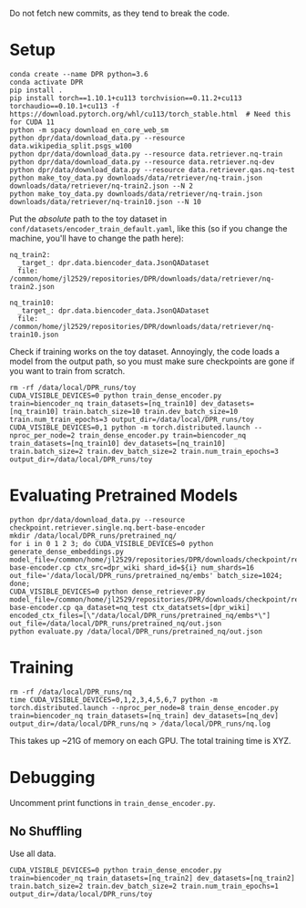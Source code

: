 Do not fetch new commits, as they tend to break the code.

# Setup

```
conda create --name DPR python=3.6
conda activate DPR
pip install .
pip install torch==1.10.1+cu113 torchvision==0.11.2+cu113 torchaudio==0.10.1+cu113 -f https://download.pytorch.org/whl/cu113/torch_stable.html  # Need this for CUDA 11
python -m spacy download en_core_web_sm
python dpr/data/download_data.py --resource data.wikipedia_split.psgs_w100
python dpr/data/download_data.py --resource data.retriever.nq-train
python dpr/data/download_data.py --resource data.retriever.nq-dev
python dpr/data/download_data.py --resource data.retriever.qas.nq-test
python make_toy_data.py downloads/data/retriever/nq-train.json downloads/data/retriever/nq-train2.json --N 2
python make_toy_data.py downloads/data/retriever/nq-train.json downloads/data/retriever/nq-train10.json --N 10
```

Put the *absolute* path to the toy dataset in `conf/datasets/encoder_train_default.yaml`, like this (so if you change the machine, you'll have to change the path here):
```
nq_train2:
  _target_: dpr.data.biencoder_data.JsonQADataset
  file: /common/home/jl2529/repositories/DPR/downloads/data/retriever/nq-train2.json

nq_train10:
  _target_: dpr.data.biencoder_data.JsonQADataset
  file: /common/home/jl2529/repositories/DPR/downloads/data/retriever/nq-train10.json
```

Check if training works on the toy dataset. Annoyingly, the code loads a model from the output path, so you must make sure checkpoints are gone if you want to train from scratch.
```
rm -rf /data/local/DPR_runs/toy
CUDA_VISIBLE_DEVICES=0 python train_dense_encoder.py train=biencoder_nq train_datasets=[nq_train10] dev_datasets=[nq_train10] train.batch_size=10 train.dev_batch_size=10 train.num_train_epochs=3 output_dir=/data/local/DPR_runs/toy
CUDA_VISIBLE_DEVICES=0,1 python -m torch.distributed.launch --nproc_per_node=2 train_dense_encoder.py train=biencoder_nq train_datasets=[nq_train10] dev_datasets=[nq_train10] train.batch_size=2 train.dev_batch_size=2 train.num_train_epochs=3 output_dir=/data/local/DPR_runs/toy
```

# Evaluating Pretrained Models

```
python dpr/data/download_data.py --resource checkpoint.retriever.single.nq.bert-base-encoder
mkdir /data/local/DPR_runs/pretrained_nq/
for i in 0 1 2 3; do CUDA_VISIBLE_DEVICES=0 python generate_dense_embeddings.py model_file=/common/home/jl2529/repositories/DPR/downloads/checkpoint/retriever/single/nq/bert-base-encoder.cp ctx_src=dpr_wiki shard_id=${i} num_shards=16 out_file='/data/local/DPR_runs/pretrained_nq/embs' batch_size=1024; done;
CUDA_VISIBLE_DEVICES=0 python dense_retriever.py model_file=/common/home/jl2529/repositories/DPR/downloads/checkpoint/retriever/single/nq/bert-base-encoder.cp qa_dataset=nq_test ctx_datatsets=[dpr_wiki] encoded_ctx_files=[\"/data/local/DPR_runs/pretrained_nq/embs*\"] out_file=/data/local/DPR_runs/pretrained_nq/out.json
python evaluate.py /data/local/DPR_runs/pretrained_nq/out.json
```

# Training

```
rm -rf /data/local/DPR_runs/nq
time CUDA_VISIBLE_DEVICES=0,1,2,3,4,5,6,7 python -m torch.distributed.launch --nproc_per_node=8 train_dense_encoder.py train=biencoder_nq train_datasets=[nq_train] dev_datasets=[nq_dev] output_dir=/data/local/DPR_runs/nq > /data/local/DPR_runs/nq.log
```
This takes up ~21G of memory on each GPU. The total training time is XYZ.


# Debugging

Uncomment print functions in `train_dense_encoder.py`.

## No Shuffling

Use all data.
```
CUDA_VISIBLE_DEVICES=0 python train_dense_encoder.py train=biencoder_nq train_datasets=[nq_train2] dev_datasets=[nq_train2] train.batch_size=2 train.dev_batch_size=2 train.num_train_epochs=1 output_dir=/data/local/DPR_runs/toy
```